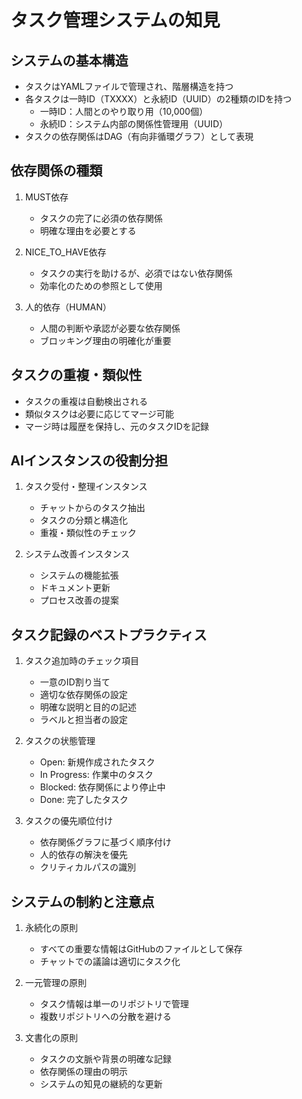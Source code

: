 # タスク管理システムの知見

## システムの基本構造
- タスクはYAMLファイルで管理され、階層構造を持つ
- 各タスクは一時ID（TXXXX）と永続ID（UUID）の2種類のIDを持つ
  - 一時ID：人間とのやり取り用（10,000個）
  - 永続ID：システム内部の関係性管理用（UUID）
- タスクの依存関係はDAG（有向非循環グラフ）として表現

## 依存関係の種類
1. MUST依存
   - タスクの完了に必須の依存関係
   - 明確な理由を必要とする

2. NICE_TO_HAVE依存
   - タスクの実行を助けるが、必須ではない依存関係
   - 効率化のための参照として使用

3. 人的依存（HUMAN）
   - 人間の判断や承認が必要な依存関係
   - ブロッキング理由の明確化が重要

## タスクの重複・類似性
- タスクの重複は自動検出される
- 類似タスクは必要に応じてマージ可能
- マージ時は履歴を保持し、元のタスクIDを記録

## AIインスタンスの役割分担
1. タスク受付・整理インスタンス
   - チャットからのタスク抽出
   - タスクの分類と構造化
   - 重複・類似性のチェック

2. システム改善インスタンス
   - システムの機能拡張
   - ドキュメント更新
   - プロセス改善の提案

## タスク記録のベストプラクティス
1. タスク追加時のチェック項目
   - 一意のID割り当て
   - 適切な依存関係の設定
   - 明確な説明と目的の記述
   - ラベルと担当者の設定

2. タスクの状態管理
   - Open: 新規作成されたタスク
   - In Progress: 作業中のタスク
   - Blocked: 依存関係により停止中
   - Done: 完了したタスク

3. タスクの優先順位付け
   - 依存関係グラフに基づく順序付け
   - 人的依存の解決を優先
   - クリティカルパスの識別

## システムの制約と注意点
1. 永続化の原則
   - すべての重要な情報はGitHubのファイルとして保存
   - チャットでの議論は適切にタスク化

2. 一元管理の原則
   - タスク情報は単一のリポジトリで管理
   - 複数リポジトリへの分散を避ける

3. 文書化の原則
   - タスクの文脈や背景の明確な記録
   - 依存関係の理由の明示
   - システムの知見の継続的な更新
